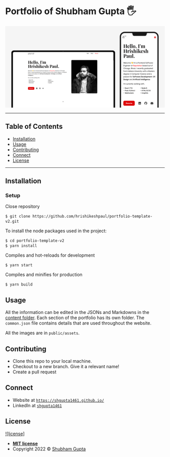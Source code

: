 # Portfolio of Shubham Gupta 🖐

![Portfolio Template Banner](public/assets/readme/banner.png)

---

## Table of Contents

- [Installation](#installation)
- [Usage](#usage)
- [Contributing](#contributing)
- [Connect](#connect)
- [License](#license)

---

## Installation

### Setup 

Close repository

```shell
$ git clone https://github.com/hrishikeshpaul/portfolio-template-v2.git
```

To install the node packages used in the project:

```shell
$ cd portfolio-template-v2
$ yarn install
```

Compiles and hot-reloads for development

```shell
$ yarn start
```

Compiles and minifies for production
```shell
$ yarn build
```

## Usage

All the information can be edited in the JSONs and Markdowns in the [content folder](https://github.com/hrishikeshpaul/portfolio-template-v2/tree/main/src/content). Each section of the portfolio has its own folder. The `common.json` file contains details that are used throughout the website. 

All the images are in `public/assets`.

## Contributing 

- Clone this repo to your local machine.
- Checkout to a new branch. Give it a relevant name!
- Create a pull request

## Connect

- Website at <a href="https://shgupta1461.github.io/" target="_blank">`https://shgupta1461.github.io/`</a>
- LinkedIn at <a href="https://www.linkedin.com/in/shgupta1461/" target="_blank">`shgupta1461`</a>

## License

[![license]](https://github.com/shgupta1461) 

- **[MIT license](http://opensource.org/licenses/mit-license.php)**
- Copyright 2022 © <a href="https://shgupta1461.github.io/" target="_blank">Shubham Gupta</a>
